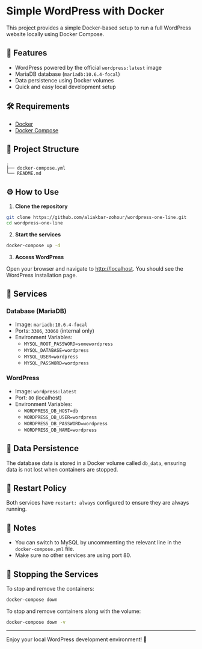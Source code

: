 # Simple WordPress with Docker

This project provides a simple Docker-based setup to run a full WordPress website locally using Docker Compose.

## 🚀 Features

- WordPress powered by the official `wordpress:latest` image
- MariaDB database (`mariadb:10.6.4-focal`)
- Data persistence using Docker volumes
- Quick and easy local development setup

## 🛠 Requirements

- [Docker](https://www.docker.com/products/docker-desktop)
- [Docker Compose](https://docs.docker.com/compose/install/)

## 📁 Project Structure

```
.
├── docker-compose.yml
└── README.md
```

## ⚙️ How to Use

1. **Clone the repository**

```bash
git clone https://github.com/aliakbar-zohour/wordpress-one-line.git
cd wordpress-one-line
```

2. **Start the services**

```bash
docker-compose up -d
```

3. **Access WordPress**

Open your browser and navigate to [http://localhost](http://localhost). You should see the WordPress installation page.

## 🧪 Services

### Database (MariaDB)

- Image: `mariadb:10.6.4-focal`
- Ports: `3306`, `33060` (internal only)
- Environment Variables:
  - `MYSQL_ROOT_PASSWORD=somewordpress`
  - `MYSQL_DATABASE=wordpress`
  - `MYSQL_USER=wordpress`
  - `MYSQL_PASSWORD=wordpress`

### WordPress

- Image: `wordpress:latest`
- Port: `80` (localhost)
- Environment Variables:
  - `WORDPRESS_DB_HOST=db`
  - `WORDPRESS_DB_USER=wordpress`
  - `WORDPRESS_DB_PASSWORD=wordpress`
  - `WORDPRESS_DB_NAME=wordpress`

## 💾 Data Persistence

The database data is stored in a Docker volume called `db_data`, ensuring data is not lost when containers are stopped.

## 🔄 Restart Policy

Both services have `restart: always` configured to ensure they are always running.

## 📌 Notes

- You can switch to MySQL by uncommenting the relevant line in the `docker-compose.yml` file.
- Make sure no other services are using port 80.

## 🧹 Stopping the Services

To stop and remove the containers:

```bash
docker-compose down
```

To stop and remove containers along with the volume:

```bash
docker-compose down -v
```

---

Enjoy your local WordPress development environment! 🎉
